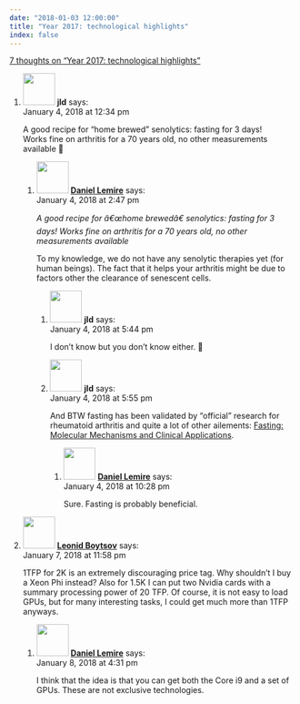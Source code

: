 ```yaml
---
date: "2018-01-03 12:00:00"
title: "Year 2017: technological highlights"
index: false
---
```


[7 thoughts on &ldquo;Year 2017: technological highlights&rdquo;](/lemire/blog/2018/01-03-year-2017-technological-highlights)

<ol class="comment-list">
<li id="comment-294475" class="comment even thread-even depth-1 parent">
<div class="comment-author vcard">
<img alt src="https://secure.gravatar.com/avatar/988ac6d9ab01c62c26ca83981a0e5e9a?s=56&#038;d=mm&#038;r=g" srcset="https://secure.gravatar.com/avatar/988ac6d9ab01c62c26ca83981a0e5e9a?s=112&#038;d=mm&#038;r=g 2x" class="avatar avatar-56 photo" height="56" width="56" decoding="async" /> <b class="fn">jld</b> <span class="says">says:</span> </div>
<div class="comment-metadata"><time datetime="2018-01-04T12:34:28+00:00">January 4, 2018 at 12:34 pm</time></a> </div>
<div class="comment-content">
<p>A good recipe for &ldquo;home brewed&rdquo; senolytics: fasting for 3 days!<br/>
Works fine on arthritis for a 70 years old, no other measurements available 🙂</p>
</div>
<ol class="children">
<li id="comment-294481" class="comment byuser comment-author-lemire bypostauthor odd alt depth-2 parent">
<div class="comment-author vcard">
<img alt src="https://secure.gravatar.com/avatar/2ca999bef9535950f5b84281a4dab006?s=56&#038;d=mm&#038;r=g" srcset="https://secure.gravatar.com/avatar/2ca999bef9535950f5b84281a4dab006?s=112&#038;d=mm&#038;r=g 2x" class="avatar avatar-56 photo" height="56" width="56" decoding="async" /> <b class="fn"><a href="https://lemire.me/en/" class="url" rel="ugc">Daniel Lemire</a></b> <span class="says">says:</span> </div>
<div class="comment-metadata"><time datetime="2018-01-04T14:47:47+00:00">January 4, 2018 at 2:47 pm</time></a> </div>
<div class="comment-content">
<p><em>A good recipe for â€œhome brewedâ€ senolytics: fasting for 3 days! Works fine on arthritis for a 70 years old, no other measurements available</em></p>
<p>To my knowledge, we do not have any senolytic therapies yet (for human beings). The fact that it helps your arthritis might be due to factors other the clearance of senescent cells.</p>
</div>
<ol class="children">
<li id="comment-294484" class="comment even depth-3">
<div class="comment-author vcard">
<img alt src="https://secure.gravatar.com/avatar/988ac6d9ab01c62c26ca83981a0e5e9a?s=56&#038;d=mm&#038;r=g" srcset="https://secure.gravatar.com/avatar/988ac6d9ab01c62c26ca83981a0e5e9a?s=112&#038;d=mm&#038;r=g 2x" class="avatar avatar-56 photo" height="56" width="56" loading="lazy" decoding="async" /> <b class="fn">jld</b> <span class="says">says:</span> </div>
<div class="comment-metadata"><time datetime="2018-01-04T17:44:20+00:00">January 4, 2018 at 5:44 pm</time></a> </div>
<div class="comment-content">
<p>I don&rsquo;t know but you don&rsquo;t know either. 🙂</p>
</div>
</li>
<li id="comment-294485" class="comment odd alt depth-3 parent">
<div class="comment-author vcard">
<img alt src="https://secure.gravatar.com/avatar/988ac6d9ab01c62c26ca83981a0e5e9a?s=56&#038;d=mm&#038;r=g" srcset="https://secure.gravatar.com/avatar/988ac6d9ab01c62c26ca83981a0e5e9a?s=112&#038;d=mm&#038;r=g 2x" class="avatar avatar-56 photo" height="56" width="56" loading="lazy" decoding="async" /> <b class="fn">jld</b> <span class="says">says:</span> </div>
<div class="comment-metadata"><time datetime="2018-01-04T17:55:18+00:00">January 4, 2018 at 5:55 pm</time></a> </div>
<div class="comment-content">
<p>And BTW fasting has been validated by &ldquo;official&rdquo; research for rheumatoid arthritis and quite a lot of other ailements: <a href="https://www.ncbi.nlm.nih.gov/pmc/articles/PMC3946160/" rel="nofollow">Fasting: Molecular Mechanisms and Clinical Applications</a>.</p>
</div>
<ol class="children">
<li id="comment-294499" class="comment byuser comment-author-lemire bypostauthor even depth-4">
<div class="comment-author vcard">
<img alt src="https://secure.gravatar.com/avatar/2ca999bef9535950f5b84281a4dab006?s=56&#038;d=mm&#038;r=g" srcset="https://secure.gravatar.com/avatar/2ca999bef9535950f5b84281a4dab006?s=112&#038;d=mm&#038;r=g 2x" class="avatar avatar-56 photo" height="56" width="56" loading="lazy" decoding="async" /> <b class="fn"><a href="https://lemire.me/en/" class="url" rel="ugc">Daniel Lemire</a></b> <span class="says">says:</span> </div>
<div class="comment-metadata"><time datetime="2018-01-04T22:28:18+00:00">January 4, 2018 at 10:28 pm</time></a> </div>
<div class="comment-content">
<p>Sure. Fasting is probably beneficial.</p>
</div>
</li>
</ol>
</li>
</ol>
</li>
</ol>
</li>
<li id="comment-294619" class="comment odd alt thread-odd thread-alt depth-1 parent">
<div class="comment-author vcard">
<img alt src="https://secure.gravatar.com/avatar/cdbd04afdb5401d1cbbd390416f3c1e3?s=56&#038;d=mm&#038;r=g" srcset="https://secure.gravatar.com/avatar/cdbd04afdb5401d1cbbd390416f3c1e3?s=112&#038;d=mm&#038;r=g 2x" class="avatar avatar-56 photo" height="56" width="56" loading="lazy" decoding="async" /> <b class="fn"><a href="http://searchivarius.org/about" class="url" rel="ugc external nofollow">Leonid Boytsov</a></b> <span class="says">says:</span> </div>
<div class="comment-metadata"><time datetime="2018-01-07T23:58:19+00:00">January 7, 2018 at 11:58 pm</time></a> </div>
<div class="comment-content">
<p>1TFP for 2K is an extremely discouraging price tag. Why shouldn&rsquo;t I buy a Xeon Phi instead? Also for 1.5K I can put two Nvidia cards with a summary processing power of 20 TFP. Of course, it is not easy to load GPUs, but for many interesting tasks, I could get much more than 1TFP anyways.</p>
</div>
<ol class="children">
<li id="comment-294656" class="comment byuser comment-author-lemire bypostauthor even depth-2">
<div class="comment-author vcard">
<img alt src="https://secure.gravatar.com/avatar/2ca999bef9535950f5b84281a4dab006?s=56&#038;d=mm&#038;r=g" srcset="https://secure.gravatar.com/avatar/2ca999bef9535950f5b84281a4dab006?s=112&#038;d=mm&#038;r=g 2x" class="avatar avatar-56 photo" height="56" width="56" loading="lazy" decoding="async" /> <b class="fn"><a href="https://lemire.me/en/" class="url" rel="ugc">Daniel Lemire</a></b> <span class="says">says:</span> </div>
<div class="comment-metadata"><time datetime="2018-01-08T16:31:13+00:00">January 8, 2018 at 4:31 pm</time></a> </div>
<div class="comment-content">
<p>I think that the idea is that you can get both the Core i9 and a set of GPUs. These are not exclusive technologies.</p>
</div>
</li>
</ol>
</li>
</ol>
